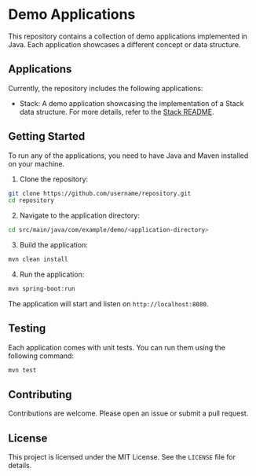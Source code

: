 # Demo Applications

This repository contains a collection of demo applications implemented in Java. Each application showcases a different concept or data structure.

## Applications

Currently, the repository includes the following applications:

- Stack: A demo application showcasing the implementation of a Stack data structure. For more details, refer to the [Stack README](./src/main/java/com/example/demo/stack/README.md).

## Getting Started

To run any of the applications, you need to have Java and Maven installed on your machine.

1. Clone the repository:

```sh
git clone https://github.com/username/repository.git
cd repository
```

2. Navigate to the application directory:

```sh
cd src/main/java/com/example/demo/<application-directory>
```

3. Build the application:

```sh
mvn clean install
```

4. Run the application:

```sh
mvn spring-boot:run
```

The application will start and listen on `http://localhost:8080`.

## Testing

Each application comes with unit tests. You can run them using the following command:

```sh
mvn test
```

## Contributing

Contributions are welcome. Please open an issue or submit a pull request.

## License

This project is licensed under the MIT License. See the `LICENSE` file for details.
